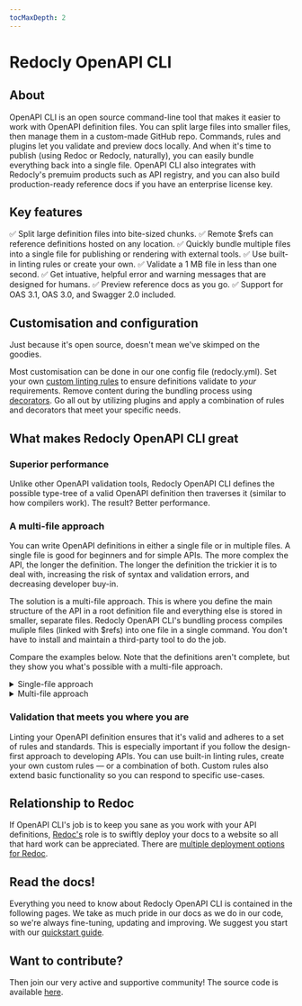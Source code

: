 ```yaml
---
tocMaxDepth: 2
---
```


# Redocly OpenAPI CLI

## About

OpenAPI CLI is an open source command-line tool that makes it easier to work with OpenAPI definition files. You can split large files into smaller files, then manage them in a custom-made GitHub repo. Commands, rules and plugins let you validate and preview docs locally. And when it's time to publish (using Redoc or Redocly, naturally), you can easily bundle everything back into a single file. OpenAPI CLI also integrates with Redocly's premuim products such as API registry, and you can also build production-ready reference docs if you have an enterprise license key.

## Key features

✅ Split large definition files into bite-sized chunks.
✅ Remote $refs can reference definitions hosted on any location.
✅ Quickly bundle multiple files into a single file for publishing or rendering with external tools.
✅ Use built-in linting rules or create your own.
✅ Validate a 1 MB file in less than one second.
✅ Get intuative, helpful error and warning messages that are designed for humans.
✅ Preview reference docs as you go.
✅ Support for OAS 3.1, OAS 3.0, and Swagger 2.0 included.

## Customisation and configuration
Just because it's open source, doesn't mean we've skimped on the goodies.

Most customisation can be done in our one config file (redocly.yml). Set your own [custom linting rules](./resources/custom-rules.md) to ensure definitions validate to _your_ requirements. Remove content during the bundling process using [decorators](./resources/built-in-decorators.md). Go all out by utilizing plugins and apply a combination of rules and decorators that meet your specific needs.

## What makes Redocly OpenAPI CLI great

### Superior performance
Unlike other OpenAPI validation tools, Redocly OpenAPI CLI defines the possible type-tree of a valid OpenAPI definition then traverses it (similar to how compilers work). The result? Better performance.

### A multi-file approach

You can write OpenAPI definitions in either a single file or in multiple files. A single file is good for beginners and for simple APIs. The more complex the API, the longer the definition. The longer the definition the trickier it is to deal with, increasing the risk of syntax and validation errors, and decreasing developer buy-in.

The solution is a multi-file approach. This is where you define the main structure of the API in a root definition file and everything else is stored in smaller, separate files. Redocly OpenAPI CLI's bundling process compiles muliple files (linked with $refs) into one file in a single command. You don't have to install and maintain a third-party tool to do the job.

Compare the examples below. Note that the definitions aren't complete, but they show you what's possible with a multi-file approach.

<details>
<summary>Single-file approach</summary>

```yaml openapi.yaml
openapi: "3.0.0"
info:
  version: 1.0.0
  title: Swagger Petstore
  description: Multi-file boilerplate for OpenAPI Specification.
  license:
    name: MIT
servers:
  - url: http://petstore.swagger.io/v1
paths:
  /pets:
    get:
      summary: List all pets
      operationId: listPets
      tags:
        - pets
      parameters:
        - name: limit
          in: query
          description: How many items to return at one time (max 100)
          required: false
          schema:
            type: integer
            format: int32
      responses:
        '200':
          description: A paged array of pets
          [...]
          content:
            application/json:
              schema:
                  type: object
                  required:
                    - id
                    - name
                  properties:
                    id:
                      type: integer
                      format: int64
                    name:
                      type: string
                    tag:
                      type: string
  /pets/{petId}:
    get:
      summary: Info for a specific pet
      operationId: showPetById
      parameters:
        - name: petId
          in: path
          required: true
          description: The id of the pet to retrieve
          schema:
            type: string
      responses:
        '200':
          description: Expected response to a valid request
          content:
            application/json:
              schema:
                  type: object
                  required:
                    - id
                    - name
                  properties:
                    id:
                      type: integer
                      format: int64
                    name:
                      type: string
                    tag:
                      type: string
```

</details>

<details>
<summary>Multi-file approach</summary>

```yaml Main openapi.yaml file
openapi: "3.0.0"
info:
  version: 1.0.0
  title: Swagger Petstore
  description: Multi-file boilerplate for OpenAPI Specification.
  license:
    name: MIT
servers:
  - url: http://petstore.swagger.io/v1
paths:
  /pets:
    $ref: "./paths/pets.yaml"
  /pets/{petId}:
    $ref: "./paths/pet.yaml"
components:
  parameters:
    $ref: "./parameters/_index.yaml"
  schemas:
    $ref: "./schemas/_index.yaml"
  responses:
    $ref: "./responses/_index.yaml"
```

```yaml Referenced ./paths/pets.yaml file
get:
  summary: Info for a specific pet
  operationId: showPetById
  tags:
    - pets
  parameters:
    - $ref: "../parameters/path/petId.yaml"
  responses:
    '200':
      description: Expected response to a valid request
      content:
        application/json:
          schema:
            $ref: "../schemas/Pet.yaml"
    default:
      $ref: "../responses/UnexpectedError.yaml"
```

```yaml Referenced ./schemas/Pet.yaml file
type: object
required:
- id
- name
properties:
id:
  type: integer
  format: int64
name:
  type: string
tag:
  type: string
```

</details>

### Validation that meets you where you are

Linting your OpenAPI definition ensures that it's valid and adheres to a set of rules and standards. This is especially important if you follow the design-first approach to developing APIs. You can use built-in linting rules, create your own custom rules — or a combination of both. Custom rules also extend basic functionality so you can respond to specific use-cases.

## Relationship to Redoc
If OpenAPI CLI's job is to keep you sane as you work with your API definitions, [Redoc's](./docs/quickstart.md) role is to swiftly deploy your docs to a website so all that hard work can be appreciated. There are [multiple deployment options for Redoc](./docs/deployment/intro.md).

## Read the docs!
Everything you need to know about Redocly OpenAPI CLI is contained in the following pages. We take as much pride in our docs as we do in our code, so we're always fine-tuning, updating and improving. We suggest you start with our [quickstart guide](./docs/quickstart.md).

## Want to contribute?

Then join our very active and supportive community! The source code is available [here](https://github.com/Redocly/openapi-cli).